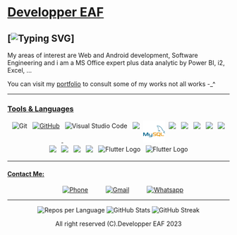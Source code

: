 # <u>Developper EAF</u>

## [![Typing SVG](https://readme-typing-svg.herokuapp.com?font=comfortaa&color=016EEA&size=24&width=550&lines=+El+Azbi+Fouad;Software+Engineer;Full-Stack+Web+and+Anroid+Developer!)]
My areas of interest are Web and Android development, Software Engineering and i am a MS Office expert plus data analytic by Power BI, i2, Excel, ...
<br>

You can visit my [portfolio](https://fouadeaf.github.io/Developper_EAF/ "portfolio") to consult some of my works not all works -_^
<br>

---
### <u>Tools & Languages</u>

<p align="center">
    <!-- Git -->
    <img src="https://cdn.jsdelivr.net/gh/devicons/devicon/icons/git/git-original.svg" alt="Git"  height="40" style="vertical-align:top; margin:4px">
    <!-- Github -->
    <a href="https://github.com/FouadEAF/" rel="noreferrer">
        <img  src="https://encrypted-tbn0.gstatic.com/images?q=tbn:ANd9GcSuZ3SKA8cR3JS27Y_ijrqVSHjoDKjM_bhK7Q&usqp=CAU" alt="GitHub"  height="40" style="vertical-align:top; margin:4px">
    </a>
    <!-- Visual Studio Code -->
    <img src="https://cdn.jsdelivr.net/gh/devicons/devicon/icons/vscode/vscode-original.svg" alt="Visual Studio Code" height="40" style="vertical-align:top; margin:4px">
    <!-- Andoid Studio -->
    <img src="https://upload.wikimedia.org/wikipedia/commons/thumb/c/c1/Android_Studio_icon_%282023%29.svg/120px-Android_Studio_icon_%282023%29.svg.png" height="40" style="vertical-align:top; margin:4px">
    <!-- SQL -->
    <img src="https://raw.githubusercontent.com/devicons/devicon/master/icons/mysql/mysql-original-wordmark.svg" alt="mysql" height="50"/>
    <!-- Shell -->
    <img src="https://user-images.githubusercontent.com/76790341/190482427-414de214-10ea-4b75-9949-9d2e51c50b09.png" height="40" style="vertical-align:top; margin:4px">
    <!-- ubuntu -->
    <img src="https://upload.wikimedia.org/wikipedia/commons/thumb/7/76/Ubuntu-logo-2022.svg/1280px-Ubuntu-logo-2022.svg.png" height="40" style="vertical-align:top; margin:4px">
    <!-- Python -->
    <img src="https://user-images.githubusercontent.com/76790341/187140476-61664fc5-1562-48a3-a5a5-f2f6d8ac917f.png" height="40" style="vertical-align:top; margin:4px">
    <!-- Flask -->
    <img src="https://user-images.githubusercontent.com/76790341/187142840-1acfcea2-a215-4f56-b11e-216fc8aa885b.png" height="40" style="vertical-align:top; margin:4px">
    <!-- Objectif C -->
    <img src="https://user-images.githubusercontent.com/76790341/187141646-76dd8b84-1e63-4b5e-b61d-30040f2573cb.png"height="40" style="vertical-align:top; margin:4px">
    <!-- HTML -->
    <img src="https://user-images.githubusercontent.com/76790341/187141391-bfad1a42-3cc2-4edd-903b-6d362ee63fc2.png" height="40" style="vertical-align:top; margin:4px">
    <!-- CSS -->
    <img src="https://user-images.githubusercontent.com/76790341/187142293-2280c369-2a56-4dcd-8547-df421d9421fe.png" height="40" style="vertical-align:top; margin:4px">
    <!-- JavaScript -->
    <img src="https://user-images.githubusercontent.com/76790341/187142409-fa9b3fc9-8e08-4870-b4d9-a630a3505339.png" height="40" style="vertical-align:top; margin:4px">
    <!-- Dart -->
    <img src="https://dart.dev/assets/img/shared/dart/logo+text/horizontal/white.svg" height="40" style="vertical-align:top; margin:4px">
    <!-- Flutter -->
    <img src="https://upload.wikimedia.org/wikipedia/commons/thumb/4/44/Google-flutter-logo.svg/120px-Google-flutter-logo.svg.png" alt="Flutter Logo" height="40" style="vertical-align:top; margin:4px">
    <!-- MS Office -->
    <img src="https://img-prod-cms-rt-microsoft-com.akamaized.net/cms/api/am/imageFileData/RE1Mu3b?ver=5c31" alt="Flutter Logo" height="40" style="vertical-align:top; margin:4px">
</p>

---

#### <u>Contact Me:</u><br>

<div style="display: flex; gap: 20px; align-items: center; justify-content: center; margin-left: 20px;">
    <a href="tel:+212645994904" style="margin-right: 20px;">
        <img src="https://www.svgrepo.com/show/526085/phone-calling.svg" alt="Phone" height="40">
    </a>
    <a href="mailto:DevelopperEAF@gmail.com" style="margin-right: 20px;">
        <img src="https://www.svgrepo.com/show/349378/gmail.svg" alt="Gmail" height="40">
    </a>
    <a href="https://api.whatsapp.com/send?phone=212645994904&ext=Hi_sir!_I_contcat_you_from_Github_account_'YOUR_MSG_HERE'">
        <img src="https://www.svgrepo.com/show/452133/whatsapp.svg" alt="Whatsapp" height="40">
    </a>
</div>

---

<p align="center">
  <img height="200em" src="https://github-profile-summary-cards.vercel.app/api/cards/repos-per-language?username=FouadEAF" alt="Repos per Language">
  <img height="200em" src="https://github-profile-summary-cards.vercel.app/api/cards/stats?username=FouadEAF&theme=github" alt="GitHub Stats">
  <!-- <a href="https://git.io/streak-stats"> -->
    <img src="https://github-readme-streak-stats.herokuapp.com/?user=FouadEAF" alt="GitHub Streak">
  <!-- </a> -->
</p>

<p align="center"> All right reserved (C).Developper EAF 2023 </p>
